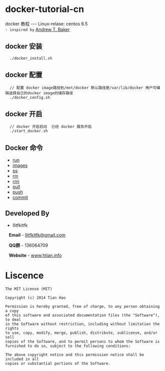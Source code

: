 docker-tutorial-cn  
==================

docker 教程 --- Linux-relase: centos 6.5     
```- inspired by``` [Andrew T. Baker](https://github.com/atbaker/docker-tutorial)




docker 安装
-----------

```text
  ./docker_install.sh
```



docker 配置
-----------

```text
  // 配置 docker image路径到/mnt/docker 默认路径是/var/lib/docker 用户可编辑选择自己的docker image的储存路径
  ./docker_config.sh
```


docker 开启
-----------

```text
  // docker 开启启动  已经 docker 服务开启
  ./start_docker.sh
```

Docker 命令
------------
* [run](https://github.com/llitfkitfk/docker-tutorial-cn/tree/master/run)
* [images](https://github.com/llitfkitfk/docker-tutorial-cn/tree/master/images)
* [ps](https://github.com/llitfkitfk/docker-tutorial-cn/tree/master/ps)
* [rm](https://github.com/llitfkitfk/docker-tutorial-cn/tree/master/rm)
* [rmi](https://github.com/llitfkitfk/docker-tutorial-cn/tree/master/rmi)
* [pull](https://github.com/llitfkitfk/docker-tutorial-cn/tree/master/pull)
* [push](https://github.com/llitfkitfk/docker-tutorial-cn/tree/master/push)
* [commit](https://github.com/llitfkitfk/docker-tutorial-cn/tree/master/commit)


Developed By
------------

* llitfkitfk 
 

&nbsp;&nbsp;&nbsp;**Email** - llitfkitfk@gmail.com

&nbsp;&nbsp;&nbsp;**QQ群** - 136064709

&nbsp;&nbsp;&nbsp;**Website** - www.htian.info








Liscence
========

```
The MIT License (MIT)

Copyright (c) 2014 Tian Hao

Permission is hereby granted, free of charge, to any person obtaining a copy
of this software and associated documentation files (the "Software"), to deal
in the Software without restriction, including without limitation the rights
to use, copy, modify, merge, publish, distribute, sublicense, and/or sell
copies of the Software, and to permit persons to whom the Software is
furnished to do so, subject to the following conditions:

The above copyright notice and this permission notice shall be included in all
copies or substantial portions of the Software.
```
